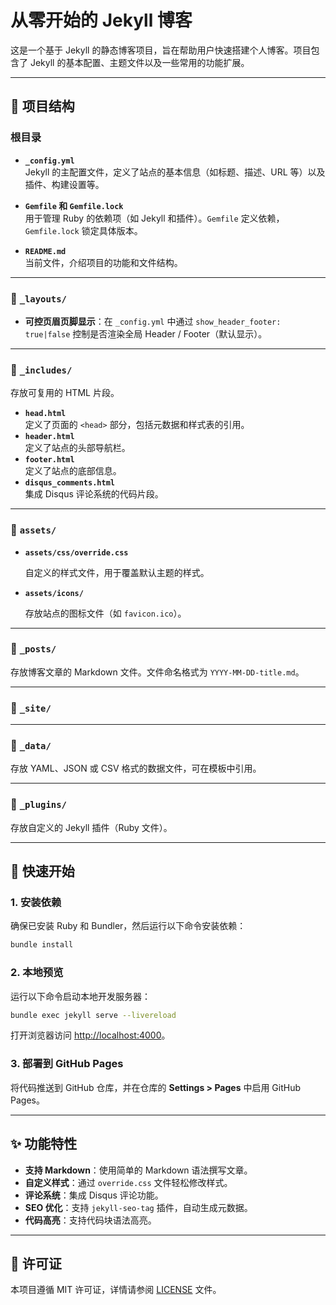 # 从零开始的 Jekyll 博客

这是一个基于 Jekyll 的静态博客项目，旨在帮助用户快速搭建个人博客。项目包含了 Jekyll 的基本配置、主题文件以及一些常用的功能扩展。

---

## 📂 项目结构

### 根目录

- **`_config.yml`**  
  Jekyll 的主配置文件，定义了站点的基本信息（如标题、描述、URL 等）以及插件、构建设置等。

- **`Gemfile` 和 `Gemfile.lock`**  
  用于管理 Ruby 的依赖项（如 Jekyll 和插件）。`Gemfile` 定义依赖，`Gemfile.lock` 锁定具体版本。

- **`README.md`**  
  当前文件，介绍项目的功能和文件结构。

---

### 📁 `_layouts/`

- **可控页眉页脚显示**：在 `_config.yml` 中通过 `show_header_footer: true|false` 控制是否渲染全局 Header / Footer（默认显示）。

---

### 📁 `_includes/`

存放可复用的 HTML 片段。

- **`head.html`**  
  定义了页面的 `<head>` 部分，包括元数据和样式表的引用。
- **`header.html`**  
  定义了站点的头部导航栏。
- **`footer.html`**  
  定义了站点的底部信息。
- **`disqus_comments.html`**  
  集成 Disqus 评论系统的代码片段。

---

### 📁 `assets/`

- **`assets/css/override.css`**  

  自定义的样式文件，用于覆盖默认主题的样式。
- **`assets/icons/`**  

  存放站点的图标文件（如 `favicon.ico`）。
---

### 📁 `_posts/`

存放博客文章的 Markdown 文件。文件命名格式为 `YYYY-MM-DD-title.md`。

---

### 📁 `_site/`

---

### 📁 `_data/`

存放 YAML、JSON 或 CSV 格式的数据文件，可在模板中引用。

---

### 📁 `_plugins/`

存放自定义的 Jekyll 插件（Ruby 文件）。

---

## 🚀 快速开始

### 1. 安装依赖

确保已安装 Ruby 和 Bundler，然后运行以下命令安装依赖：

```bash
bundle install
```

### 2. 本地预览

运行以下命令启动本地开发服务器：

```bash
bundle exec jekyll serve --livereload
```

打开浏览器访问 [http://localhost:4000](http://localhost:4000)。

### 3. 部署到 GitHub Pages

将代码推送到 GitHub 仓库，并在仓库的 **Settings > Pages** 中启用 GitHub Pages。

---

## ✨ 功能特性

- **支持 Markdown**：使用简单的 Markdown 语法撰写文章。
- **自定义样式**：通过 `override.css` 文件轻松修改样式。
- **评论系统**：集成 Disqus 评论功能。
- **SEO 优化**：支持 `jekyll-seo-tag` 插件，自动生成元数据。
- **代码高亮**：支持代码块语法高亮。

---

## 📄 许可证

本项目遵循 MIT 许可证，详情请参阅 [LICENSE](LICENSE) 文件。
